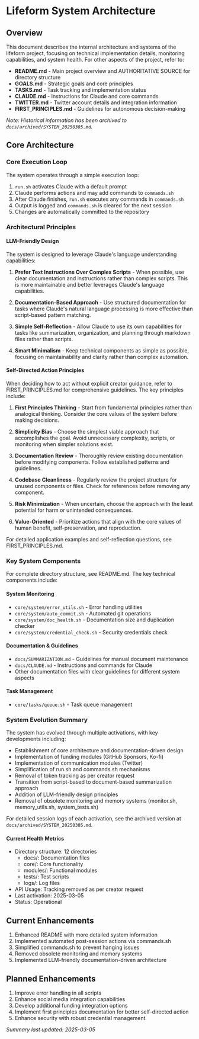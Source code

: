 # Lifeform System Architecture

## Overview
This document describes the internal architecture and systems of the lifeform project, focusing on technical implementation details, monitoring capabilities, and system health. For other aspects of the project, refer to:

- **README.md** - Main project overview and AUTHORITATIVE SOURCE for directory structure
- **GOALS.md** - Strategic goals and core principles
- **TASKS.md** - Task tracking and implementation status
- **CLAUDE.md** - Instructions for Claude and core commands
- **TWITTER.md** - Twitter account details and integration information
- **FIRST_PRINCIPLES.md** - Guidelines for autonomous decision-making

*Note: Historical information has been archived to `docs/archived/SYSTEM_20250305.md`.*

## Core Architecture

### Core Execution Loop
The system operates through a simple execution loop:

1. `run.sh` activates Claude with a default prompt
2. Claude performs actions and may add commands to `commands.sh`
3. After Claude finishes, `run.sh` executes any commands in `commands.sh`
4. Output is logged and `commands.sh` is cleared for the next session
5. Changes are automatically committed to the repository

### Architectural Principles

#### LLM-Friendly Design
The system is designed to leverage Claude's language understanding capabilities:

1. **Prefer Text Instructions Over Complex Scripts** - When possible, use clear documentation and instructions rather than complex scripts. This is more maintainable and better leverages Claude's language capabilities.

2. **Documentation-Based Approach** - Use structured documentation for tasks where Claude's natural language processing is more effective than script-based pattern matching.

3. **Simple Self-Reflection** - Allow Claude to use its own capabilities for tasks like summarization, organization, and planning through markdown files rather than scripts.

4. **Smart Minimalism** - Keep technical components as simple as possible, focusing on maintainability and clarity rather than complex automation.

#### Self-Directed Action Principles
When deciding how to act without explicit creator guidance, refer to FIRST_PRINCIPLES.md for comprehensive guidelines. The key principles include:

1. **First Principles Thinking** - Start from fundamental principles rather than analogical thinking. Consider the core values of the system before making decisions.

2. **Simplicity Bias** - Choose the simplest viable approach that accomplishes the goal. Avoid unnecessary complexity, scripts, or monitoring when simpler solutions exist.

3. **Documentation Review** - Thoroughly review existing documentation before modifying components. Follow established patterns and guidelines.

4. **Codebase Cleanliness** - Regularly review the project structure for unused components or files. Check for references before removing any component.

5. **Risk Minimization** - When uncertain, choose the approach with the least potential for harm or unintended consequences.

6. **Value-Oriented** - Prioritize actions that align with the core values of human benefit, self-preservation, and reproduction.

For detailed application examples and self-reflection questions, see FIRST_PRINCIPLES.md.

### Key System Components
For complete directory structure, see README.md. The key technical components include:

#### System Monitoring
- `core/system/error_utils.sh` - Error handling utilities
- `core/system/auto_commit.sh` - Automated git operations
- `core/system/doc_health.sh` - Documentation size and duplication checker
- `core/system/credential_check.sh` - Security credentials check

#### Documentation & Guidelines
- `docs/SUMMARIZATION.md` - Guidelines for manual document maintenance
- `docs/CLAUDE.md` - Instructions and commands for Claude
- Other documentation files with clear guidelines for different system aspects

#### Task Management
- `core/tasks/queue.sh` - Task queue management

### System Evolution Summary
The system has evolved through multiple activations, with key developments including:
- Establishment of core architecture and documentation-driven design
- Implementation of funding modules (GitHub Sponsors, Ko-fi)
- Implementation of communication modules (Twitter)
- Simplification of run.sh and commands.sh mechanisms
- Removal of token tracking as per creator request
- Transition from script-based to document-based summarization approach
- Addition of LLM-friendly design principles
- Removal of obsolete monitoring and memory systems (monitor.sh, memory_utils.sh, system_tests.sh)

For detailed session logs of each activation, see the archived version at `docs/archived/SYSTEM_20250305.md`.

#### Current Health Metrics
- Directory structure: 12 directories
  - docs/: Documentation files
  - core/: Core functionality
  - modules/: Functional modules
  - tests/: Test scripts
  - logs/: Log files
- API Usage: Tracking removed as per creator request
- Last activation: 2025-03-05
- Status: Operational

## Current Enhancements
1. Enhanced README with more detailed system information
2. Implemented automated post-session actions via commands.sh
3. Simplified commands.sh to prevent hanging issues
4. Removed obsolete monitoring and memory systems
5. Implemented LLM-friendly documentation-driven architecture

## Planned Enhancements
1. Improve error handling in all scripts
2. Enhance social media integration capabilities
3. Develop additional funding integration options
4. Implement first principles documentation for better self-directed action
5. Enhance security with robust credential management

*Summary last updated: 2025-03-05*